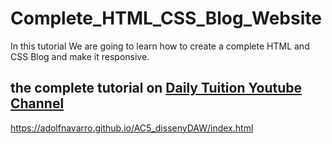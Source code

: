 # Complete_HTML_CSS_Blog_Website
In this tutorial We are going to learn how to create a complete HTML and CSS Blog and make it responsive.

## the complete tutorial on [Daily Tuition Youtube Channel](https://youtu.be/PK_mQwVJxkQ)

https://adolfnavarro.github.io/AC5_dissenyDAW/index.html

